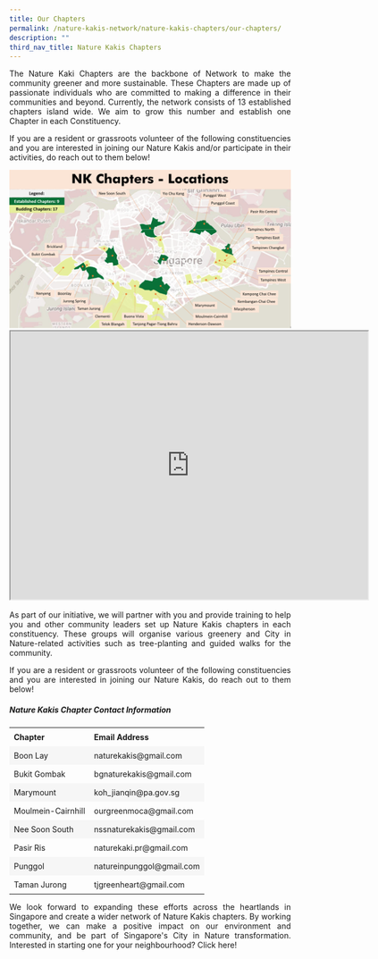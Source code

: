 ```yaml
---
title: Our Chapters
permalink: /nature-kakis-network/nature-kakis-chapters/our-chapters/
description: ""
third_nav_title: Nature Kakis Chapters
---
```

<section>
	<p align="justify">The Nature Kaki Chapters are the backbone of Network to make the community greener and more sustainable. These Chapters are made up of passionate individuals who are committed to making a difference in their communities and beyond. Currently, the network consists of 13 established chapters island wide. We aim to grow this number and establish one Chapter in each Constituency.<br></p>

<p align="justify">If you are a resident or grassroots volunteer of the following constituencies and you are interested in joining our Nature Kakis and/or participate in their activities, do reach out to them below!
<br></p>
<img src="/images/Maps/nk%20tracking%20map.png">

<br>
<iframe height="480" width="640" src="https://www.google.com.sg/maps/d/embed?mid=184oIP_2ahuxdXMavEP59HyAJ87cFlv8&amp;ehbc=2E312F"></iframe>	
	
<p align="justify">As part of our initiative, we will partner with you and provide training to help you and other community leaders set up Nature Kakis chapters in each constituency. These groups will organise various greenery and City in Nature-related activities such as tree-planting and guided walks for the community.<br></p>
	<p align="justify">If you are a resident or grassroots volunteer of the following constituencies and you are interested in joining our Nature Kakis, do reach out to them below!<br></p>

 <style> table { border-collapse: collapse; width: 100%; } th, td { text-align: left; padding: 8px; } tr:nth-child(even) { background-color: #F6F6F6; } tr:hover {background-color: #FCDA3E;} </style>  

<h5>Nature Kakis Chapter Contact Information</h5>

<table style="width:100%">
  <tbody><tr>
    <td><b>Chapter<b></b></b></td>
    <td><b>Email Address<b></b></b></td>
  </tr>
  <tr>
    <td>Boon Lay</td>
    <td>naturekakis@gmail.com</td>
  </tr>
		  <tr>
    <td>Bukit Gombak</td>
    <td>bgnaturekakis@gmail.com</td>
  </tr>
		 <tr>
    <td>Marymount</td>
    <td>koh_jianqin@pa.gov.sg</td>
  </tr>
		  <tr>
    <td>Moulmein-Cairnhill</td>
    <td>ourgreenmoca@gmail.com</td>
  </tr>
			 <tr>
    <td>Nee Soon South</td>
    <td>nssnaturekakis@gmail.com</td>
  </tr>
		 <tr>
    <td>Pasir Ris</td>
    <td>naturekaki.pr@gmail.com</td>
  </tr>
		 <tr>
    <td>Punggol</td>
    <td>natureinpunggol@gmail.com</td>
  </tr>
		 <tr>
    <td>Taman Jurong</td>
    <td>tjgreenheart@gmail.com</td>
  </tr>
</tbody></table>	

<p align="justify">We look forward to expanding these efforts across the heartlands in Singapore and create a wider network of Nature Kakis chapters. By working together, we can make a positive impact on our environment and community, and be part of Singapore's City in Nature transformation. Interested in starting one for your neighbourhood? Click here!</p>
</section>